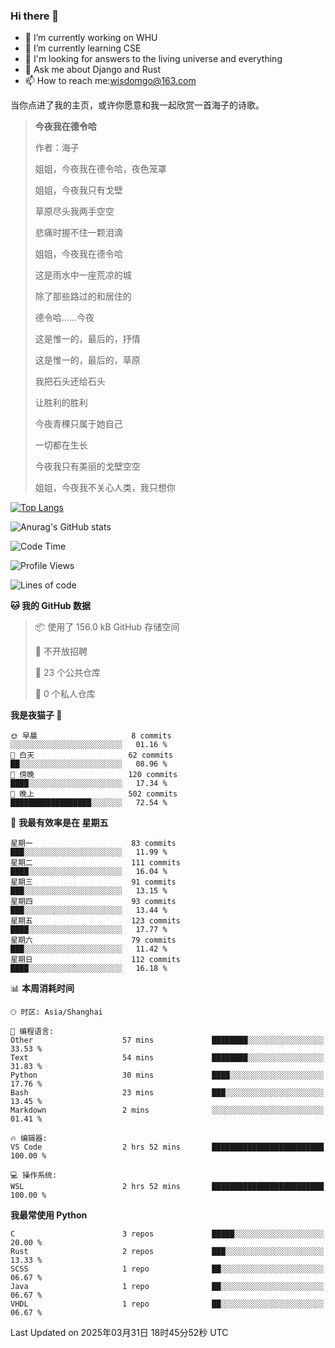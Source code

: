 ### Hi there 👋



- 🔭 I’m currently working on WHU
- 🌱 I’m currently learning CSE
- 🤔 I'm looking for answers to the living universe and everything
- 💬 Ask me about Django and Rust
- 📫 How to reach me:wisdomgo@163.com

当你点进了我的主页，或许你愿意和我一起欣赏一首海子的诗歌。

>**今夜我在德令哈**
>
>作者：海子
>
>姐姐，今夜我在德令哈，夜色笼罩
>
>姐姐，今夜我只有戈壁
>
>草原尽头我两手空空
>
>悲痛时握不住一颗泪滴
>
>姐姐，今夜我在德令哈
>
>这是雨水中一座荒凉的城
>
>除了那些路过的和居住的
>
>德令哈......今夜
>
>这是惟一的，最后的，抒情
>
>这是惟一的，最后的，草原
>
>我把石头还给石头
>
>让胜利的胜利
>
>今夜青稞只属于她自己
>
>一切都在生长
>
>今夜我只有美丽的戈壁空空
>
>姐姐，今夜我不关心人类，我只想你



[![Top Langs](https://github-readme-stats.vercel.app/api/top-langs/?username=wisdomgo&theme=onedark)](https://github.com/anuraghazra/github-readme-stats)

![Anurag's GitHub stats](https://github-readme-stats.vercel.app/api?username=wisdomgo&hide=contribs,stars&theme=synthwave)

<!--START_SECTION:waka-->
![Code Time](http://img.shields.io/badge/Code%20Time-456%20hrs%208%20mins-blue)

![Profile Views](http://img.shields.io/badge/%E4%B8%AA%E4%BA%BA%E8%B5%84%E6%96%99%E8%A7%82%E7%9C%8B%E6%AC%A1%E6%95%B0-0-blue)

![Lines of code](https://img.shields.io/badge/%E4%BB%8E%E3%80%8CHello%20World%E3%80%8D%E8%B5%B7%E6%88%91%E5%B7%B2%E7%BB%8F%E5%86%99%E4%BA%86-639.5%20thousand%20%E8%A1%8C%E4%BB%A3%E7%A0%81-blue)

**🐱 我的 GitHub 数据** 

> 📦  使用了 156.0 kB GitHub 存储空间 
 > 
> 🚫 不开放招聘
 > 
> 📜 23 个公共仓库 
 > 
> 🔑 0 个私人仓库 
 > 
**我是夜猫子 🦉** 

```text
🌞 早晨                     8 commits           ░░░░░░░░░░░░░░░░░░░░░░░░░   01.16 % 
🌆 白天                     62 commits          ██░░░░░░░░░░░░░░░░░░░░░░░   08.96 % 
🌃 傍晚                     120 commits         ████░░░░░░░░░░░░░░░░░░░░░   17.34 % 
🌙 晚上                     502 commits         ██████████████████░░░░░░░   72.54 % 
```
📅 **我最有效率是在 星期五** 

```text
星期一                      83 commits          ███░░░░░░░░░░░░░░░░░░░░░░   11.99 % 
星期二                      111 commits         ████░░░░░░░░░░░░░░░░░░░░░   16.04 % 
星期三                      91 commits          ███░░░░░░░░░░░░░░░░░░░░░░   13.15 % 
星期四                      93 commits          ███░░░░░░░░░░░░░░░░░░░░░░   13.44 % 
星期五                      123 commits         ████░░░░░░░░░░░░░░░░░░░░░   17.77 % 
星期六                      79 commits          ███░░░░░░░░░░░░░░░░░░░░░░   11.42 % 
星期日                      112 commits         ████░░░░░░░░░░░░░░░░░░░░░   16.18 % 
```


📊 **本周消耗时间** 

```text
🕑︎ 时区: Asia/Shanghai

💬 编程语言: 
Other                    57 mins             ████████░░░░░░░░░░░░░░░░░   33.53 % 
Text                     54 mins             ████████░░░░░░░░░░░░░░░░░   31.83 % 
Python                   30 mins             ████░░░░░░░░░░░░░░░░░░░░░   17.76 % 
Bash                     23 mins             ███░░░░░░░░░░░░░░░░░░░░░░   13.45 % 
Markdown                 2 mins              ░░░░░░░░░░░░░░░░░░░░░░░░░   01.41 % 

🔥 编辑器: 
VS Code                  2 hrs 52 mins       █████████████████████████   100.00 % 

💻 操作系统: 
WSL                      2 hrs 52 mins       █████████████████████████   100.00 % 
```

**我最常使用 Python** 

```text
C                        3 repos             █████░░░░░░░░░░░░░░░░░░░░   20.00 % 
Rust                     2 repos             ███░░░░░░░░░░░░░░░░░░░░░░   13.33 % 
SCSS                     1 repo              ██░░░░░░░░░░░░░░░░░░░░░░░   06.67 % 
Java                     1 repo              ██░░░░░░░░░░░░░░░░░░░░░░░   06.67 % 
VHDL                     1 repo              ██░░░░░░░░░░░░░░░░░░░░░░░   06.67 % 
```




 Last Updated on 2025年03月31日 18时45分52秒 UTC
<!--END_SECTION:waka-->
